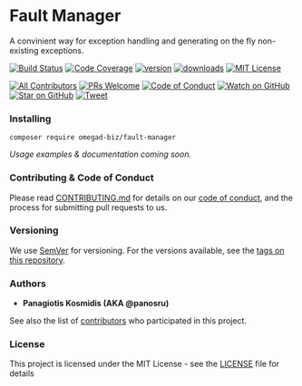 # Fault Manager

A convinient way for exception handling and generating on the fly non-existing exceptions.

[![Build Status][build-badge]][build]
[![Code Coverage][coverage-badge]][coverage]
[![version][version-badge]][package] [![downloads][downloads-badge]][downloads]
[![MIT License][license-badge]][license]

[![All Contributors](https://img.shields.io/badge/all_contributors-1-orange.svg?style=flat-square)](CONTRIBUTORS.md)
[![PRs Welcome][prs-badge]][prs] [![Code of Conduct][coc-badge]][coc]
[![Watch on GitHub][github-watch-badge]][github-watch]
[![Star on GitHub][github-star-badge]][github-star]
[![Tweet][twitter-badge]][twitter]
### Installing

```
composer require omegad-biz/fault-manager
```

*Usage examples & documentation coming soon.*

### Contributing & Code of Conduct

Please read [CONTRIBUTING.md](CONTRIBUTING.md) for details on our [code of conduct](CODE_OF_CONDUCT.md), and the process for submitting pull requests to us.

### Versioning

We use [SemVer](http://semver.org/) for versioning. For the versions available, see the [tags on this repository](https://github.com/omegad-biz/fault-manager/tags). 

### Authors

* **Panagiotis Kosmidis (AKA @panosru)**

See also the list of [contributors](CONTRIBUTORS.md) who participated in this project.

### License

This project is licensed under the MIT License - see the [LICENSE](LICENSE) file for details


[build-badge]: https://secure.travis-ci.org/omegad-biz/fault-manager.svg?branch=master
[build]: https://secure.travis-ci.org/omegad-biz/fault-manager
[coverage-badge]: https://coveralls.io/repos/github/omegad-biz/fault-manager/badge.svg?branch=master
[coverage]: https://coveralls.io/github/omegad-biz/fault-manager?branch=master
[version-badge]: https://img.shields.io/packagist/v/omegad-biz/fault-manager.svg
[package]: https://packagist.org/packages/omegad-biz/fault-manager
[downloads-badge]: https://img.shields.io/packagist/dm/omegad-biz/fault-manager.svg
[downloads]: https://packagist.org/packages/omegad-biz/fault-manager/stats
[license-badge]: https://img.shields.io/packagist/l/omegad-biz/fault-manager.svg
[license]: LICENSE

[prs-badge]: https://img.shields.io/badge/PRs-welcome-brightgreen.svg
[prs]: http://makeapullrequest.com
[coc-badge]: https://img.shields.io/badge/code%20of-conduct-ff69b4.svg
[coc]: CODE_OF_CONDUCT.md
[github-watch-badge]: https://img.shields.io/github/watchers/omegad-biz/fault-manager.svg?style=social
[github-watch]: https://github.com/omegad-biz/fault-manager/watchers
[github-star-badge]: https://img.shields.io/github/stars/omegad-biz/fault-manager.svg?style=social
[github-star]: https://github.com/omegad-biz/fault-manager/stargazers
[twitter]: https://twitter.com/intent/tweet?text=Check%20out%20FaultManager!%20https://github.com/omegad-biz/fault-manager%20%F0%9F%91%8D
[twitter-badge]: https://img.shields.io/twitter/url/https://github.com/omegad-biz/fault-manager.svg?style=social
